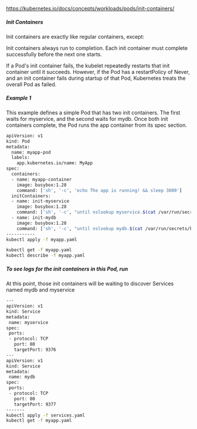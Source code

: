 https://kubernetes.io/docs/concepts/workloads/pods/init-containers/

##### Init Containers

Init containers are exactly like regular containers, except:

Init containers always run to completion.
Each init container must complete successfully before the next one starts.

If a Pod's init container fails, the kubelet repeatedly restarts that init container until it succeeds. However, if the Pod has a restartPolicy of Never, and an init container fails during startup of that Pod, Kubernetes treats the overall Pod as failed.

##### Example 1
This example defines a simple Pod that has two init containers. The first waits for myservice, and the second waits for mydb. Once both init containers complete, the Pod runs the app container from its spec section.

``````sh
apiVersion: v1
kind: Pod
metadata:
  name: myapp-pod
  labels:
    app.kubernetes.io/name: MyApp
spec:
  containers:
  - name: myapp-container
    image: busybox:1.28
    command: ['sh', '-c', 'echo The app is running! && sleep 3600']
  initContainers:
  - name: init-myservice
    image: busybox:1.28
    command: ['sh', '-c', "until nslookup myservice.$(cat /var/run/secrets/kubernetes.io/serviceaccount/namespace).svc.cluster.local; do echo waiting for myservice; sleep 2; done"]
  - name: init-mydb
    image: busybox:1.28
    command: ['sh', '-c', "until nslookup mydb.$(cat /var/run/secrets/kubernetes.io/serviceaccount/namespace).svc.cluster.local; do echo waiting for mydb; sleep 2; done"]
-----------
kubectl apply -f myapp.yaml

kubectl get -f myapp.yaml
kubectl describe -f myapp.yaml

``````
##### To see logs for the init containers in this Pod, run
At this point, those init containers will be waiting to discover Services named mydb and myservice
 ``````sh
---
apiVersion: v1
kind: Service
metadata:
  name: myservice
spec:
  ports:
  - protocol: TCP
    port: 80
    targetPort: 9376
---
apiVersion: v1
kind: Service
metadata:
  name: mydb
spec:
  ports:
  - protocol: TCP
    port: 80
    targetPort: 9377
-------
kubectl apply -f services.yaml
kubectl get -f myapp.yaml

``````

